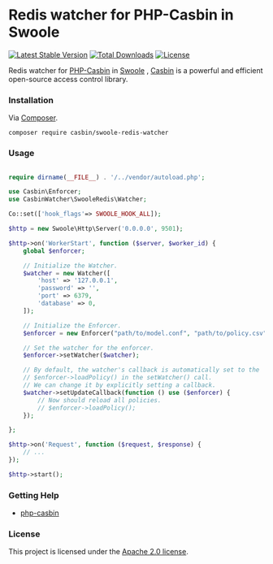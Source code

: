 # Redis watcher for PHP-Casbin in Swoole

[![Latest Stable Version](https://poser.pugx.org/casbin/swoole-redis-watcher/v/stable)](https://packagist.org/packages/casbin/swoole-redis-watcher)
[![Total Downloads](https://poser.pugx.org/casbin/swoole-redis-watcher/downloads)](https://packagist.org/packages/casbin/swoole-redis-watcher)
[![License](https://poser.pugx.org/casbin/swoole-redis-watcher/license)](https://packagist.org/packages/casbin/swoole-redis-watcher)

Redis watcher for [PHP-Casbin](https://github.com/php-casbin/php-casbin) in [Swoole](https://www.swoole.com/) , [Casbin](https://casbin.org/) is a powerful and efficient open-source access control library.

### Installation

Via [Composer](https://getcomposer.org/).

```
composer require casbin/swoole-redis-watcher
```

### Usage

```php

require dirname(__FILE__) . '/../vendor/autoload.php';

use Casbin\Enforcer;
use CasbinWatcher\SwooleRedis\Watcher;

Co::set(['hook_flags'=> SWOOLE_HOOK_ALL]); 

$http = new Swoole\Http\Server('0.0.0.0', 9501);

$http->on('WorkerStart', function ($server, $worker_id) {
    global $enforcer;

    // Initialize the Watcher.
    $watcher = new Watcher([
        'host' => '127.0.0.1',
        'password' => '',
        'port' => 6379,
        'database' => 0,
    ]);

    // Initialize the Enforcer.
    $enforcer = new Enforcer("path/to/model.conf", "path/to/policy.csv");

    // Set the watcher for the enforcer.
    $enforcer->setWatcher($watcher);

    // By default, the watcher's callback is automatically set to the
    // $enforcer->loadPolicy() in the setWatcher() call.
    // We can change it by explicitly setting a callback.
    $watcher->setUpdateCallback(function () use ($enforcer) {
        // Now should reload all policies.
        // $enforcer->loadPolicy();
    });

};

$http->on('Request', function ($request, $response) {
    // ...
});

$http->start();

```

### Getting Help

- [php-casbin](https://github.com/php-casbin/php-casbin)

### License

This project is licensed under the [Apache 2.0 license](LICENSE).
